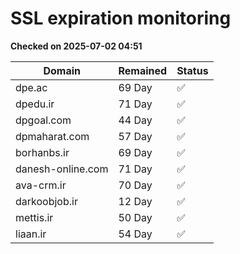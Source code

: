 # SSL expiration monitoring

**Checked on 2025-07-02 04:51**

| Domain | Remained | Status       |
|--------|----------|--------------|
| dpe.ac     | 69 Day   | ✅ |
| dpedu.ir     | 71 Day   | ✅ |
| dpgoal.com     | 44 Day   | ✅ |
| dpmaharat.com     | 57 Day   | ✅ |
| borhanbs.ir     | 69 Day   | ✅ |
| danesh-online.com     | 71 Day   | ✅ |
| ava-crm.ir     | 70 Day   | ✅ |
| darkoobjob.ir     | 12 Day   | ✅ |
| mettis.ir     | 50 Day   | ✅ |
| liaan.ir     | 54 Day   | ✅ |
